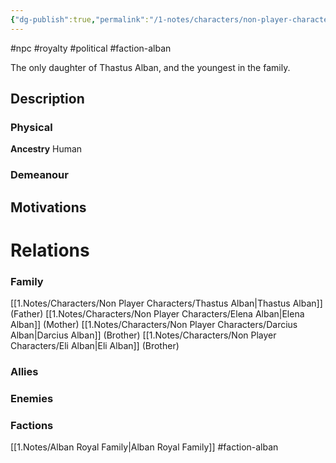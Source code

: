 ```yaml
---
{"dg-publish":true,"permalink":"/1-notes/characters/non-player-characters/ylena-alban/"}
---
```


#npc #royalty #political #faction-alban 

The only daughter of Thastus Alban, and the youngest in the family.
## Description
### Physical
**Ancestry** Human

### Demeanour

## Motivations

# Relations
### Family
[[1.Notes/Characters/Non Player Characters/Thastus Alban\|Thastus Alban]] (Father)
[[1.Notes/Characters/Non Player Characters/Elena Alban\|Elena Alban]] (Mother)
[[1.Notes/Characters/Non Player Characters/Darcius Alban\|Darcius Alban]] (Brother)
[[1.Notes/Characters/Non Player Characters/Eli Alban\|Eli Alban]] (Brother)
### Allies
### Enemies
### Factions
[[1.Notes/Alban Royal Family\|Alban Royal Family]] #faction-alban 
 
